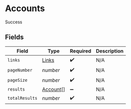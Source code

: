 # Accounts

Success


## Fields

| Field                                       | Type                                        | Required                                    | Description                                 |
| ------------------------------------------- | ------------------------------------------- | ------------------------------------------- | ------------------------------------------- |
| `links`                                     | [Links](../../models/shared/links.md)       | :heavy_check_mark:                          | N/A                                         |
| `pageNumber`                                | *number*                                    | :heavy_check_mark:                          | N/A                                         |
| `pageSize`                                  | *number*                                    | :heavy_check_mark:                          | N/A                                         |
| `results`                                   | [Account](../../models/shared/account.md)[] | :heavy_minus_sign:                          | N/A                                         |
| `totalResults`                              | *number*                                    | :heavy_check_mark:                          | N/A                                         |